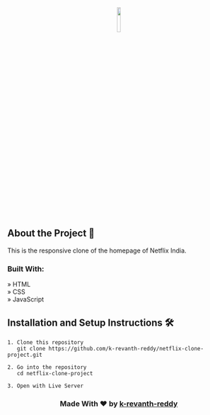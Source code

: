 <div align='center'><img style="width:12%" src='https://github.com/alok-96/netflix-clone/assets/90456532/51358b35-bc9c-4c8e-b2fa-1cfed851c79e'/></div>


## About the Project 📂
This is the responsive clone of the homepage of Netflix India. 



### Built With:

» HTML <br />
» CSS <br />
» JavaScript <br />

## Installation and Setup Instructions 🛠️

```
1. Clone this repository
   git clone https://github.com/k-revanth-reddy/netflix-clone-project.git
 
2. Go into the repository
   cd netflix-clone-project

3. Open with Live Server
```

<h3 align='center'>Made With ❤️ by <a href='https://github.com/k-revanth-reddy' >k-revanth-reddy</a></h3>
